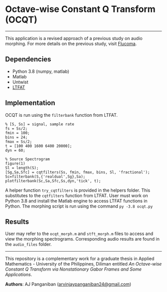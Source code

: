 # Octave-wise Constant Q Transform (OCQT)

---

This application is a revised approach of a previous study on audio morphing. For more details on the previous study, visit [Flucoma](https://www.flucoma.org/DAFX-2020/). 
## Dependencies
- Python 3.8 (numpy, matlab)
- Matlab
- Untwist
- [LTFAT](https://ltfat.org/)

## Implementation
OCQT is run using the `filterbank` function from LTFAT.
```
% [S, Ss] = signal, sample rate
fs = Ss/2;
fmin = 100;
bins = 24;
fmax = Ss/2;
t = [100 400 1600 6400 20000];
dyn = 60;

% Source Spectrogram
figure(1)
Sl = length(S);
[Sg,Sa,Sfc] = cqtfilters(Ss, fmin, fmax, bins, Sl, 'fractional');
Sc=filterbank(S,{'realdual',Sg},Sa);
plotfilterbank(Sc,Sa,Sfc,Ss,dyn,'tick', t);
```
A helper function `try_cqtfilters` is provided in the helpers folder. This substitutes to the `cqtfilters` function from LTFAT.
User must work on Python 3.8 and install the Matlab engine to access LTFAT functions in Python.
The morphing script is run using the command
`py -3.8 ocqt.py`

## Results
User may refer to the `ocqt_morph.m` and `stft_morph.m` files to access and view the morphing spectrograms. Corresponding audio results are found in the `audio_files` folder.

---
This repository is a complementary work for a graduate thesis in Applied Mathematics - University of the Philippines, Diliman entitled *An Octave-wise Constant Q Transform via Nonstationary Gabor Frames and Some Applications*.

**Authors**: AJ Panganiban (arvinjaypanganiban24@gmail.com)
